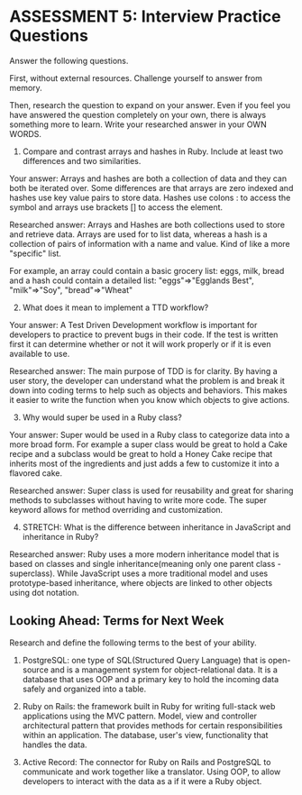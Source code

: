 # ASSESSMENT 5: Interview Practice Questions

Answer the following questions.

First, without external resources. Challenge yourself to answer from memory.

Then, research the question to expand on your answer. Even if you feel you have answered the question completely on your own, there is always something more to learn. Write your researched answer in your OWN WORDS.

1. Compare and contrast arrays and hashes in Ruby. Include at least two differences and two similarities.

Your answer: Arrays and hashes are both a collection of data and they can both be iterated over. Some differences are that arrays are zero indexed and hashes use key value pairs to store data. Hashes use colons : to access the symbol and arrays use brackets [] to access the element.  

Researched answer: Arrays and Hashes are both collections used to store and retrieve data. Arrays are used for to list data, whereas a hash is a collection of pairs of information with a name and value. Kind of like a more "specific" list. 

For example, an array could contain a basic grocery list: eggs, milk, bread and a hash could contain a detailed list: "eggs"=>"Egglands Best", "milk"=>"Soy", "bread"=>"Wheat"

2. What does it mean to implement a TTD workflow? 

Your answer: A Test Driven Development workflow is important for developers to practice to prevent bugs in their code. If the test is written first it can determine whether or not it will work properly or if it is even available to use. 

Researched answer: The main purpose of TDD is for clarity. By having a user story, the developer can understand what the problem is and break it down into coding terms to help such as objects and behaviors. This makes it easier to write the function when you know which objects to give actions.

3. Why would super be used in a Ruby class? 

Your answer: Super would be used in a Ruby class to categorize data into a more broad form. For example a super class would be great to hold a Cake recipe and a subclass would be great to hold a Honey Cake recipe that inherits most of the ingredients and just adds a few to customize it into a flavored cake. 

Researched answer: Super class is used for reusability and great for sharing methods to subclasses without having to write more code. The super keyword allows for method overriding and customization. 

4. STRETCH: What is the difference between inheritance in JavaScript and inheritance in Ruby?

Researched answer: Ruby uses a more modern inheritance model that is based on classes and single inheritance(meaning only one parent class -superclass). While JavaScript uses a more traditional model and uses prototype-based inheritance, where objects are linked to other objects using dot notation.

## Looking Ahead: Terms for Next Week

Research and define the following terms to the best of your ability.

1. PostgreSQL: one type of SQL(Structured Query Language) that is open-source and is a management system for object-relational data. It is a database that uses OOP and a primary key to hold the incoming data safely and organized into a table.

2. Ruby on Rails: the framework built in Ruby for writing full-stack web applications using the MVC pattern. Model, view and controller architectural pattern that provides methods for certain responsibilities within an application. The database, user's view, functionality that handles the data. 

3. Active Record: The connector for Ruby on Rails and PostgreSQL to communicate and work together like a translator. Using OOP, to allow developers to interact with the data as a if it were a Ruby object. 
